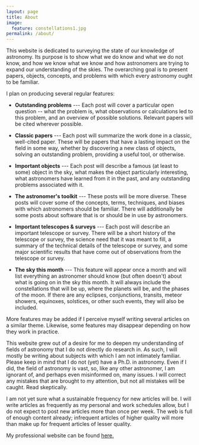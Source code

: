 ```yaml
---
layout: page
title: About
image:
  feature: constellations1.jpg
permalink: /about/
---
```


This website is dedicated to surveying the state of our knowledge of
astronomy.  Its purpose is to show what we do know and what we do not know,
and how we know what we know and how astronomers are trying to expand our
understanding of the skies.  The overarching goal is to present papers,
objects, concepts, and problems with which every astronomy ought to be
familiar. 

I plan on producing several regular features:

- **Outstanding problems** ---
    Each post will cover a particular open question -- what the problem is,
    what observations or calculations led to this problem, and an overview
    of possible solutions.  Relevant papers will be cited wherever possible.

- **Classic papers** --- Each post will summarize the work done in a
  classic, well-cited paper.  These will be papers that have a lasting
  impact on the field in some way, whether by discovering a new class of
  objects, solving an outstanding problem, providing a useful tool, or
  otherwise.  

- **Important objects** --- Each post will describe a famous (at least to
  some) object in the sky, what makes the object particularly interesting,
  what astronomers have learned from it in the past, and any outstanding
  problems associated with it.

- **The astronomer's toolkit** --- These posts will be more diverse.  These
  posts will cover some of the concepts, terms, techniques, and biases with
  which astronomers should be familiar.  There will additionally be some
  posts about software that is or should be in use by astronomers.   

- **Important telescopes & surveys** --- Each post will describe an
  important telescope or survey.  There will be a short history of the
  telescope or survey, the science need that it was meant to fill, a summary
  of the technical details of the telescope or survey, and some major
  scientific results that have come out of observations from the telescope
  or survey. 

- **The sky this month** --- This feature will appear once a month and will
  list everything an astronomer should know (but often doesn't) about what
  is going on in the sky this month.  It will always include the
  constellations that will be up, where the planets will be, and the phases
  of the moon.  If there are any eclipses, conjunctions, transits, meteor
  showers, equinoxes, solstices, or other such events, they will also be
  included.

More features may be added if I perceive myself writing several articles on
a similar theme.  Likewise, some features may disappear depending on how
they work in practice. 

This website grew out of a desire for me to deepen my understanding of
fields of astronomy that I do not directly do research in.  As such, I will
mostly be writing about subjects with which I am not intimately familiar.
Please keep in mind that I do not (yet) have a Ph.D. in astronomy.  Even if
I did, the field of astronomy is vast, so, like any other astronomer, I am
ignorant of, and perhaps even misinformed on, many issues.  I will correct
any mistakes that are brought to my attention, but not all mistakes will be
caught.  Read skeptically.

I am not yet sure what a sustainable frequency for new articles will be.  I
will write articles as frequently as my personal and work schedules allow, but
I do not expect to post new articles more than once per week.  The web is full
of enough content already; infrequent articles of higher quality will more
than make up for frequent articles of lesser quality. 

My professional website can be found
[here](http://www.astronomy.ohio-state.edu/~antognini/)[.](http://www.releveheels.com)
